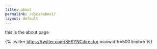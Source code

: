 ```yaml
---
title: about
permalink: /docs/about/
layout: default
---
```


this is the about page

{% twitter https://twitter.com/SESYNCdirector maxwidth=500 limit=5 %}
